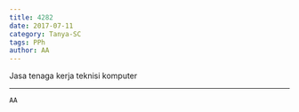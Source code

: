 ```yaml
---
title: 4282
date: 2017-07-11
category: Tanya-SC
tags: PPh
author: AA
---
```


Jasa tenaga kerja teknisi komputer

---



`AA`
